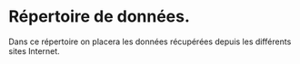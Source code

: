# Répertoire de données.

Dans ce répertoire on placera les données récupérées depuis les différents sites Internet.
